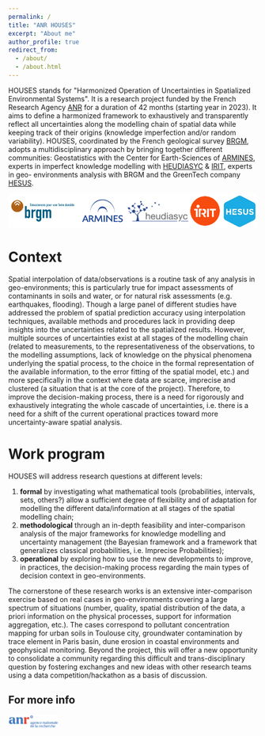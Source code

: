 ```yaml
---
permalink: /
title: "ANR HOUSES"
excerpt: "About me"
author_profile: true
redirect_from: 
  - /about/
  - /about.html
---
```


HOUSES stands for "Harmonized Operation of Uncertainties in Spatialized Environmental Systems". It is a research project funded by the French Research Agency [ANR](https://anr.fr/en/) for a duration of 42 months (starting year in 2023). It aims to define a harmonized framework to exhaustively and transparently reflect all uncertainties along the modelling chain of spatial data while keeping track of their origins (knowledge imperfection and/or random variability). HOUSES, coordinated by the French geological survey [BRGM](https://www.brgm.fr/en), adopts a multidisciplinary approach by bringing together different communities: Geostatistics with the Center for Earth-Sciences of [ARMINES](https://www.geosciences.minesparis.psl.eu/en/home/), experts in imperfect knowledge modelling with [HEUDIASYC](https://www.hds.utc.fr/en.html) & [IRIT](https://www.geosciences.minesparis.psl.eu/en/home/), experts in geo- environments analysis with BRGM and the GreenTech company [HESUS](https://hesus.com/). 

![Team](/images/team.png)

Context
======
Spatial interpolation of data/observations is a routine task of any analysis in geo-environments; this is particularly true for impact assessments of contaminants in soils and water, or for natural risk assessments (e.g. earthquakes, flooding). Though a large panel of different studies have addressed the problem of spatial prediction accuracy using interpolation techniques, available methods and procedures lack in providing deep insights into the uncertainties related to the spatialized results. However, multiple sources of uncertainties exist at all stages of the modelling chain (related to measurements, to the representativeness of the observations, to the modelling assumptions, lack of knowledge on the physical phenomena underlying the spatial process, to the choice in the formal representation of the available information, to the error fitting of the spatial model, etc.) and more specifically in the context where data are scarce, imprecise and clustered (a situation that is at the core of the project). Therefore, to improve the decision-making process, there is a need for rigorously and exhaustively integrating the whole cascade of uncertainties, i.e. there is a need for a shift of the current operational practices toward more uncertainty-aware spatial analysis.

Work program
======
HOUSES will address research questions at different levels: 
1. **formal** by investigating what mathematical tools (probabilities, intervals, sets, others?) allow a sufficient degree of flexibility and of adaptation for modelling the different data/information at all stages of the spatial modelling chain; 
2. **methodological** through an in-depth feasibility and inter-comparison analysis of the major frameworks for knowledge modelling and uncertainty management (the Bayesian framework and a framework that generalizes classical probabilities, i.e. Imprecise Probabilities); 
3. **operational** by exploring how to use the new developments to improve, in practices, the decision-making process regarding the main types of decision context in geo-environments.

The cornerstone of these research works is an extensive inter-comparison exercise based on real cases in geo-environments covering a large spectrum of situations (number, quality, spatial distribution of the data, a priori information on the physical processes, support for information aggregation, etc.). The cases correspond to pollutant concentration mapping for urban soils in Toulouse city, groundwater contamination by trace element in Paris basin, dune erosion in coastal environments and geophysical monitoring. Beyond the project, this will offer a new opportunity to consolidate a community regarding this difficult and trans-disciplinary question by fostering exchanges and new ideas with other research teams using a data competition/hackathon as a basis of discussion.

For more info
------
<img src="/images/ANR.jpg"  width="20%" height="10%">
